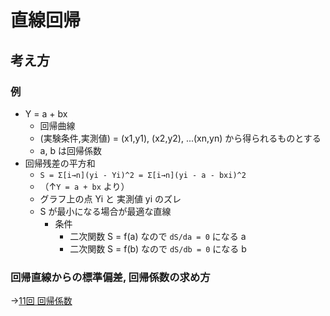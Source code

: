 # 直線回帰
## 考え方
### 例
- Y = a + bx
	- 回帰曲線
	- (実験条件,実測値) = (x1,y1), (x2,y2), ...(xn,yn)  から得られるものとする
	- a, b は回帰係数
- 回帰残差の平方和
	- `S = Σ[i→n](yi - Yi)^2 = Σ[i→n](yi - a - bxi)^2`
	- （↑`Y = a + bx` より）
	- グラフ上の点 Yi と 実測値 yi のズレ
	- S が最小になる場合が最適な直線
		- 条件
			- 二次関数 S = f(a) なので `dS/da = 0` になる a
			- 二次関数 S = f(b) なので `dS/db = 0` になる b

### 回帰直線からの標準偏差, 回帰係数の求め方
→[11回 回帰係数](11.md)
